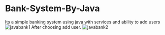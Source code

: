 # Bank-System-By-Java
Its a simple banking system using java with services and ability to add users 
![javabank1](https://user-images.githubusercontent.com/83992570/204241390-a00aa684-9bc8-4fb9-bcad-01481f1c0616.png)
After choosing add user.
![javabank2](https://user-images.githubusercontent.com/83992570/204241417-2163531a-3f0f-4e96-b9a0-9ed8b4a8294b.png)
